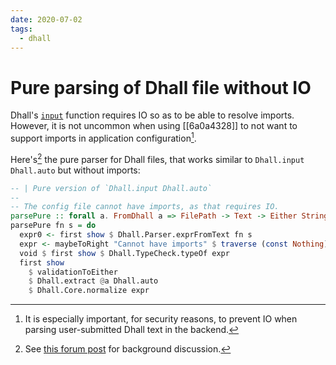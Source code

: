 ```yaml
---
date: 2020-07-02
tags:
  - dhall
---
```


# Pure parsing of Dhall file without IO

Dhall's [`input`](https://hackage.haskell.org/package/dhall-1.33.1/docs/Dhall.html#v:input) function requires IO so as to be able to resolve imports. However, it is not uncommon when using [[6a0a4328]] to not want to support imports in application configuration[^sec].

Here's[^cite] the pure parser for Dhall files, that works similar to `Dhall.input Dhall.auto` but without imports:

```haskell
-- | Pure version of `Dhall.input Dhall.auto`
--
-- The config file cannot have imports, as that requires IO.
parsePure :: forall a. FromDhall a => FilePath -> Text -> Either String a
parsePure fn s = do
  expr0 <- first show $ Dhall.Parser.exprFromText fn s
  expr <- maybeToRight "Cannot have imports" $ traverse (const Nothing) expr0
  void $ first show $ Dhall.TypeCheck.typeOf expr
  first show
    $ validationToEither
    $ Dhall.extract @a Dhall.auto
    $ Dhall.Core.normalize expr
```

[^sec]: It is especially important, for security reasons, to prevent IO when parsing user-submitted Dhall text in the backend.

[^cite]: See [this forum post](https://discourse.dhall-lang.org/t/pure-parsing-of-dhall-files/292?u=srid) for background discussion.
